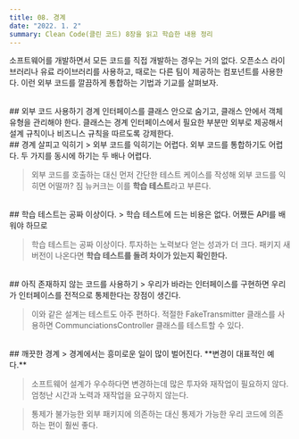 ```yaml
---
title: 08. 경계
date: "2022. 1. 2"
summary: Clean Code(클린 코드) 8장을 읽고 학습한 내용 정리
---
```


소프트웨어를 개발하면서 모든 코드를 직접 개발하는 경우는 거의 없다. 오픈소스 라이브러리나 유료 라이브러리를 사용하고, 때로는 다른 팀이 제공하는 컴포넌트를 사용한다. 이런 외부 코드를 깔끔하게 통합하는 기법과 기교를 살펴보자.

<br>
## 외부 코드 사용하기
경계 인터페이스를 클래스 안으로 숨기고, 클래스 안에서 객체 유형을 관리해야 한다.    
클래스는 경계 인터페이스에서 필요한 부분만 외부로 제공해서 설계 규칙이나 비즈니스 규칙을 따르도록 강제한다.    
<br>
## 경계 살피고 익히기
> 외부 코드를 익히기는 어렵다. 외부 코드를 통합하기도 어렵다. 두 가지를 동시에 하기는 두 배나 어렵다. 

> 외부 코드를 호출하는 대신 먼저 간단한 테스트 케이스를 작성해 외부 코드를 익히면 어떨까? 짐 뉴커크는 이를 **학습 테스트**라고 부른다.

<br>
## 학습 테스트는 공짜 이상이다.
> 학습 테스트에 드는 비용은 없다. 어쨌든 API를 배워야 하므로

> 학습 테스트는 공짜 이상이다. 투자하는 노력보다 얻는 성과가 더 크다. 패키지 새 버전이 나온다면 **학습 테스트를 돌려 차이가 있는지 확인한다.**

<br>
## 아직 존재하지 않는 코드를 사용하기
> 우리가 바라는 인터페이스를 구현하면 우리가 인터페이스를 전적으로 통제한다는 장점이 생긴다.

> 이와 같은 설계는 테스트도 아주 편하다. 적절한 FakeTransmitter 클래스를 사용하면 CommunciationsController 클래스를 테스트할 수 있다.
<br>
## 깨끗한 경계
> 경계에서는 흥미로운 일이 많이 벌어진다. **변경이 대표적인 예다.**

> 소프트웨어 설계가 우수하다면 변경하는데 많은 투자와 재작업이 필요하지 않다. 엄청난 시간과 노력과 재작업을 요구하지 않는다.

> 통제가 불가능한 외부 패키지에 의존하는 대신 통제가 가능한 우리 코드에 의존하는 편이 훨씬 좋다.




